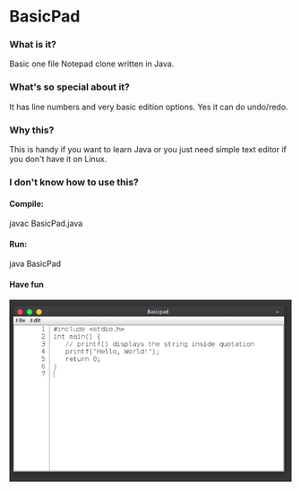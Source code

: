 # BasicPad

### What is it?

Basic one file Notepad clone written in Java.

### What's so special about it?

It has line numbers and very basic edition options. Yes it can do 
undo/redo.

### Why this?

This is handy if you want to learn Java or you just need simple text editor
if you don't have it on Linux.  


### I don't know how to use this?

#### Compile:

javac BasicPad.java

#### Run: 

java BasicPad


#### Have fun

![alt text](basicpad.png)

